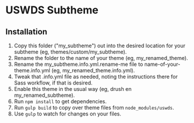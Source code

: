 # USWDS Subtheme

## Installation

1. Copy this folder ("my_subtheme") out into the desired location for your
subtheme (eg, themes/custom/my_subtheme).
2. Rename the folder to the name of your theme (eg, my_renamed_theme).
3. Rename the my_subtheme.info.yml.rename-me file to name-of-your-theme.info.yml
(eg, my_renamed_theme.info.yml).
4. Tweak that .info.yml file as needed, noting the instructions there for Sass
workflow, if that is desired.
5. Enable this theme in the usual way (eg, drush en my_renamed_subtheme).
6. Run `npm install` to get dependencies.
7. Run `gulp build` to copy over theme files from `node_modules/uswds`.
8. Use `gulp` to watch for changes on your files.
